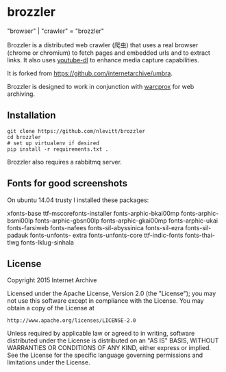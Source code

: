 brozzler
========
"browser" | "crawler" = "brozzler"

Brozzler is a distributed web crawler (爬虫) that uses a real browser (chrome
or chromium) to fetch pages and embedded urls and to extract links. It also
uses [youtube-dl](https://github.com/rg3/youtube-dl) to enhance media capture
capabilities.

It is forked from https://github.com/internetarchive/umbra.

Brozzler is designed to work in conjunction with
[warcprox](https://github.com/internetarchive/warcprox) for web archiving.

Installation
------------
```
git clone https://github.com/nlevitt/brozzler
cd brozzler
# set up virtualenv if desired
pip install -r requirements.txt .
```
Brozzler also requires a rabbitmq server.

Fonts for good screenshots
--------------------------
On ubuntu 14.04 trusty I installed these packages:

xfonts-base ttf-mscorefonts-installer fonts-arphic-bkai00mp fonts-arphic-bsmi00lp fonts-arphic-gbsn00lp fonts-arphic-gkai00mp fonts-arphic-ukai fonts-farsiweb fonts-nafees fonts-sil-abyssinica fonts-sil-ezra fonts-sil-padauk fonts-unfonts-
extra fonts-unfonts-core ttf-indic-fonts fonts-thai-tlwg fonts-lklug-sinhala

License
-------

Copyright 2015 Internet Archive

Licensed under the Apache License, Version 2.0 (the "License");
you may not use this software except in compliance with the License.
You may obtain a copy of the License at
    
    http://www.apache.org/licenses/LICENSE-2.0

Unless required by applicable law or agreed to in writing, software
distributed under the License is distributed on an "AS IS" BASIS,
WITHOUT WARRANTIES OR CONDITIONS OF ANY KIND, either express or implied.
See the License for the specific language governing permissions and
limitations under the License.

